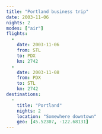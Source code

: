 ```yaml
---
title: "Portland business trip"
date: 2003-11-06
nights: 2
modes: ["air"]
flights:
  -
    date: 2003-11-06
    from: STL
    to: PDX
    km: 2742
  -
    date: 2003-11-08
    from: PDX
    to: STL
    km: 2742
destinations:
  -
    title: "Portland"
    nights: 2
    location: "Somewhere downtown"
    geo: [45.52307, -122.68131]
---
```



